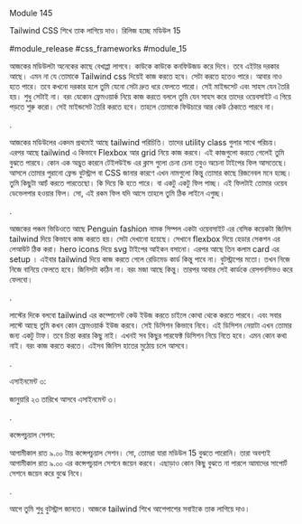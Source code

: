 Module 145

Tailwind CSS শিখে তাক লাগিয়ে দাও। রিলিজ হচ্ছে মডিউল 15

#module_release #css_frameworks #module_15

আজকের মডিউলটা অনেকের কাছে বেখাপ্পা লাগবে। কাউকে কাউকে কনফিউজড করে দিবে। তবে এইটার দরকার আছে। এমন না যে তোমাকে Tailwind css দিয়েই কাজ করতে হবে। সেটা করতে হতেও পারে। আবার নাও হতে পারে। তবে কখনো দরকার হলে তুমি যেনো সেটা দ্রুত ধরে ফেলতে পারো। সেই মাইন্ডসেট এবং সাহস যেন তৈরি হয়। শুধু সেটাই না। বরং যেকোন ফ্রেমওয়ার্ক নিয়ে কাজ করতে বললে তুমি যেন সাহস করে তাদের ওয়েবসাইট এ গিয়ে পড়তে শুরু করো। সেই মাইন্ডসেট তৈরি করতে হবে। তাহলে তোমাকে ফিউচারে আর কেউ ঠেকাতে পারবে না।

.

আজকের মডিউলের একদম প্রথমেই আছে tailwind পরিচিতি। তাদের utility class গুলার সাথে পরিচয়। এরপর আছে tailwind এ কিভাবে Flexbox আর grid নিয়ে কাজ করবে। এই কাজগুলো করতে গেলেই তুমি বুঝতে পারবে। কোন এক অদ্ভুত কারনে টেইলউইন্ড এর ক্লাস গুলো চেনা চেনা তবুও অচেনা টাইপের ফিল আসতেছে। আসলে তোমার পুরানো ফ্রেন্ড বুটস্ট্রাপ বা CSS জানার কারণে এখন নামগুলো কিন্তু তোমার কাছে রিজনেবল মনে হচ্ছে। তুমি কিছুটা আচঁ করতে পারতেছো। কি দিয়ে কি হতে পারে। বা একটু একটু ফিল পাচ্ছ। এই ফিলটাই তোমার ওয়েব ডেভেলপার হওয়ার ফিল। সো, এই রকম ফিল যদি আসে তাহলে তুমি ঠিক লাইনে এগুচ্ছ।

.

আজকের পঞ্চম ভিডিওতে আছে Penguin fashion নামক সিম্পল একটা ওয়েবসাইট এর বেসিক কয়েকটা জিনিস tailwind দিয়ে কিভাবে কাজ করতে হয়। সেটা দেখানো হয়েছে। সেখানে flexbox দিয়ে হেডার সেকশন এর লেআউট ঠিক করা। hero icons দিয়ে svg টাইপের আইকন বসানো। এরপর আছে তিন কলাম card এর setup । এইবার tailwind দিয়ে কাজ করতে গেলে রেডিমেড কার্ড কিন্তু পাবে না। বুটস্ট্রাপের মতো। তখন নিজে নিজে বানিয়ে ফেলতে হবে। জিনিসটা কঠিন না। বরং মজা আছে কিন্তু। তারপর আবার সেই কার্ডকে রেসপনসিভও করে ফেলবো।

.

লাস্টের দিকে বলবো tailwind এর কম্পোনেন্ট কেউ ইউজ করতে চাইলে কোথা থেকে করতে পারবে। এবং সবার লাস্টে আছে তুমি কখন কোন ফ্রেমওয়ার্ক ইউজ করবে। সেই ডিসিশন কিভাবে নিবে। এই ডিসিশন নেয়াটা এখন তোমার জন্য একটু টাফ। তবে চিন্তা করার কিছু নাই। এখনই সব কিছুর পারফেক্ট ডিসিশন নিয়ে নিতে হবে। এমন কোন কথা নাই। বরং কাজ করতে করতে। এইসব জিনিস হাতের মুঠোয় চলে আসবে।

.

এসাইনমেন্ট ৩:

জানুয়ারি ২৩ তারিখে আসবে এসাইনমেন্ট ৩।

.

কন্সেপচুয়াল সেশন:

আগামীকাল রাত ৯.০০ টায় কন্সেপচুয়াল সেশন। সো, তোমরা যারা মডিউল 15 বুঝতে পারোনি। তারা অবশ্যই আগামীকাল রাত ৯.০০ এর কন্সেপচুয়াল সেশনে জয়েন করবে। এছাড়াও কোন কিছু বুঝতে না পারলে আমাদের সাপোর্ট সেশনে জয়েন করে বুঝে নিবে।

.

আগে তুমি শুধু বুটস্ট্রাপ জানতে। আজকে tailwind শিখে আশেপাশের সবাইকে তাক লাগিয়ে দাও।